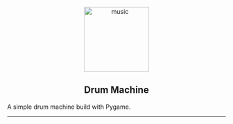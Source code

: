 <p align="center">
  <a href="https://github.com/marcoshsq/DrumMachine">
    <img src="https://cdn-icons-png.flaticon.com/512/1026/1026642.png" alt="music" height="150" width="150">
  </a>
</p>
  <h2 align="center">Drum Machine</h2>
</div>

A simple drum machine build with Pygame.

---
